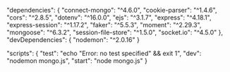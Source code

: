 "dependencies": {
    "connect-mongo": "^4.6.0",
    "cookie-parser": "^1.4.6",
    "cors": "^2.8.5",
    "dotenv": "^16.0.0",
    "ejs": "^3.1.7",
    "express": "^4.18.1",
    "express-session": "^1.17.2",
    "faker": "^5.5.3",
    "moment": "^2.29.3",
    "mongoose": "^6.3.2",
    "session-file-store": "^1.5.0",
    "socket.io": "^4.5.0"
  },
  "devDependencies": {
    "nodemon": "^2.0.16"
  }


"scripts": {
    "test": "echo \"Error: no test specified\" && exit 1",
    "dev": "nodemon mongo.js",
    "start": "node mongo.js"
  }
